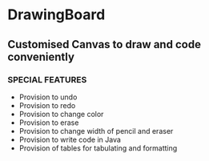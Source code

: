 # DrawingBoard
## Customised Canvas to draw and code conveniently

### SPECIAL FEATURES
 + Provision to undo
 + Provision to redo
 + Provision to change color
 + Provision to erase
 + Provision to change width of pencil and eraser
 + Provision to write code in Java
 + Provision of tables for tabulating and formatting

